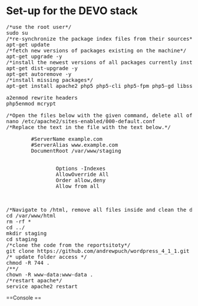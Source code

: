 # Set-up for the DEVO stack
<pre>
/*use the root user*/
sudo su
/*re-synchronize the package index files from their sources*/
apt-get update
/*fetch new versions of packages existing on the machine*/
apt-get upgrade -y
/*install the newest versions of all packages currently installed on the system*/
apt-get dist-upgrade -y
apt-get autoremove -y
/*install missing packages*/
apt-get install apache2 php5 php5-cli php5-fpm php5-gd libssh2-php libapache2-mod-php5 php5-mcrypt php5-mysql git unzip zip postfix php5-curl mailutils php5-json -y

a2enmod rewrite headers
php5enmod mcrypt

/*Open the files below with the given command, delete all of the contents of file*/
nano /etc/apache2/sites-enabled/000-default.conf
/*Replace the text in the file with the text below.*/
<VirtualHost *:80>
        #ServerName example.com
        #ServerAlias www.example.com
        DocumentRoot /var/www/staging

        <Directory /var/www/staging>
                Options -Indexes
                AllowOverride All
                Order allow,deny
                Allow from all
        </Directory>
</VirtualHost>

/*Navigate to /html, remove all files inside and clean the directory.*/
cd /var/www/html
rm -rf *
cd ../
mkdir staging
cd staging
/*clone the code from the reportsitoty*/
git clone https://github.com/andrewpuch/wordpress_4_1_1.git .
/* update folder access */
chmod -R 744 .
/**/
chown -R www-data:www-data .
/*restart apache*/
service apache2 restart
</pre>

==Console ==
